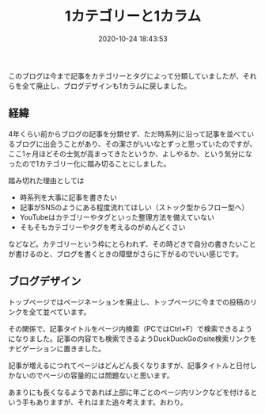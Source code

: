 ﻿---
title: 1カテゴリーと1カラム
date: 2020-10-24 18:43:53
post_id: 9jk7r5
categories:
  - 雑記
---

このブログは今まで記事をカテゴリーとタグによって分類していましたが、それらを全て廃止し、ブログデザインも1カラムに戻しました。

## 経緯

4年くらい前からブログの記事を分類せず、ただ時系列に沿って記事を並べているブログに出会うことがあり、その潔さがいいなとずっと思っていたのですが、ここ1ヶ月ほどその士気が高まってきたというか、よしやるか、という気分になったので1カテゴリー化に踏み切ることにしました。

踏み切れた理由としては
- 時系列を大事に記事を書きたい
- 記事がSNSのようにある程度流れてほしい（ストック型からフロー型へ）
- YouTubeはカテゴリーやタグといった整理方法を備えていない
- そもそもカテゴリーやタグを考えるのがめんどくさい

などなど。カテゴリーという枠にとらわれず、その時どきで自分の書きたいことが書けるのと、ブログを書くときの障壁がさらに下がるのでいい感じです。


## ブログデザイン

トップページではページネーションを廃止し、トップページに今までの投稿のリンクを全て並べています。

その関係で、記事タイトルをページ内検索（PCではCtrl+F）で検索できるようになりました。記事の内容でも検索できるようDuckDuckGoのsite検索リンクをナビゲーションに置きました。

記事が増えるにつれてページはどんどん長くなりますが、記事タイトルと日付しかないのでページの容量的には問題ないと思います。

あまりにも長くなるようであれば上部に年ごとのページ内リンクなどを付けるという手もありますが、それはまた追々考えます。おわり。
